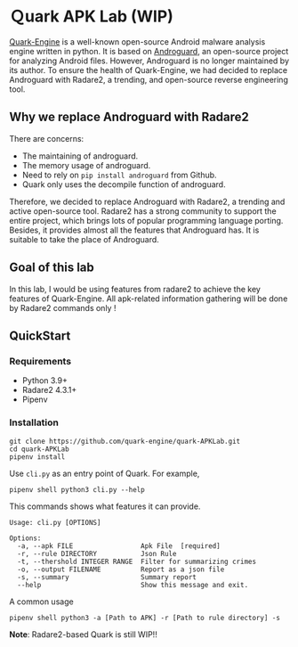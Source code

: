 # Ｑuark APK Lab (WIP)

[Quark-Engine](https://github.com/quark-engine/quark-engine) is a well-known open-source Android malware analysis engine written in python. It is based on [Androguard](https://github.com/androguard/androguard), an open-source project for analyzing Android files. However, Androguard is no longer maintained by its author. To ensure the health of Quark-Engine, we had decided to replace Androguard with Radare2, a trending, and open-source reverse engineering tool.

## Why we replace Androguard with Radare2

There are concerns:
+ The maintaining of androguard.
+ The memory usage of androguard.
+ Need to rely on `pip install androguard` from Github.
+ Quark only uses the decompile function of androguard.

Therefore, we decided to replace Androguard with Radare2, a trending and active open-source tool. Radare2 has a strong community to support the entire project, which brings lots of popular programming language porting. Besides, it provides almost all the features that Androguard has. It is suitable to take the place of Androguard. 

## Goal of this lab

In this lab, I would be using features from radare2 to achieve the key features of Quark-Engine. All apk-related information gathering will be done by Radare2 commands only !

## QuickStart
### Requirements
+ Python 3.9+
+ Radare2 4.3.1+
+ Pipenv

### Installation
```
git clone https://github.com/quark-engine/quark-APKLab.git
cd quark-APKLab
pipenv install
```

Use `cli.py` as an entry point of Quark. For example,
```
pipenv shell python3 cli.py --help
```

This commands shows what features it can provide.

```
Usage: cli.py [OPTIONS]

Options:
  -a, --apk FILE                 Apk File  [required]
  -r, --rule DIRECTORY           Json Rule
  -t, --thershold INTEGER RANGE  Filter for summarizing crimes
  -o, --output FILENAME          Report as a json file
  -s, --summary                  Summary report
  --help                         Show this message and exit.
```

A common usage

```
pipenv shell python3 -a [Path to APK] -r [Path to rule directory] -s
```
**Note**: Radare2-based Quark is still WIP!!
